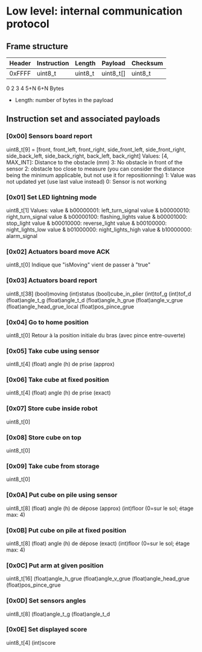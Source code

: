 # Low level: internal communication protocol

## Frame structure

| Header | Instruction | Length |  Payload  | Checksum |
|--------|-------------|--------|-----------|----------|
| 0xFFFF |   uint8_t   | uint8_t| uint8_t[] |  uint8_t |
0        2             3        4          5+N        6+N    Bytes

* Length: number of bytes in the payload

## Instruction set and associated payloads

### [0x00] Sensors board report
uint8_t[9] = [front, front_left, front_right, side_front_left, side_front_right, side_back_left, side_back_right, back_left, back_right]
Values:
[4, MAX_INT]: Distance to the obstacle (mm)
3: No obstacle in front of the sensor
2: obstacle too close to measure (you can consider the distance being the minimum applicable, but not use it for repositionning)
1: Value was not updated yet (use last value instead)
0: Sensor is not working

### [0x01] Set LED lightning mode
uint8_t[1]
Values:
value & b00000001: left_turn_signal
value & b00000010: right_turn_signal
value & b00000100: flashing_lights
value & b00001000: stop_light
value & b00010000: reverse_light
value & b00100000: night_lights_low
value & b01000000: night_lights_high
value & b10000000: alarm_signal

### [0x02] Actuators board move ACK
uint8_t[0]
Indique que "isMoving" vient de passer à "true"

### [0x03] Actuators board report
uint8_t[38]
(bool)moving
(int)status
(bool)cube_in_plier
(int)tof_g
(int)tof_d
(float)angle_t_g
(float)angle_t_d
(float)angle_h_grue
(float)angle_v_grue
(float)angle_head_grue_local
(float)pos_pince_grue

### [0x04] Go to home position
uint8_t[0]
Retour à la position initiale du bras (avec pince entre-ouverte)

### [0x05] Take cube using sensor
uint8_t[4]
(float) angle (h) de prise (approx)

### [0x06] Take cube at fixed position
uint8_t[4]
(float) angle (h) de prise (exact)

### [0x07] Store cube inside robot
uint8_t[0]

### [0x08] Store cube on top
uint8_t[0]

### [0x09] Take cube from storage
uint8_t[0]

### [0x0A] Put cube on pile using sensor 
uint8_t[8]
(float) angle (h) de dépose (approx)
(int)floor (0=sur le sol; étage max: 4)

### [0x0B] Put cube on pile at fixed position
uint8_t[8]
(float) angle (h) de dépose (exact)
(int)floor (0=sur le sol; étage max: 4)

### [0x0C] Put arm at given position
uint8_t[16]
(float)angle_h_grue
(float)angle_v_grue
(float)angle_head_grue
(float)pos_pince_grue

### [0x0D] Set sensors angles
uint8_t[8]
(float)angle_t_g
(float)angle_t_d

### [0x0E] Set displayed score
uint8_t[4]
(int)score

